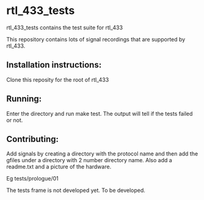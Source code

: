 rtl_433_tests
=============

rtl_433_tests contains the test suite for rtl_433

This repository contains lots of signal recordings that are supported by rtl_433.

Installation instructions:
--------------------------

Clone this reposity for the root of rtl_433

Running:
--------

Enter the directory and run make test. The output will tell if the tests failed or not.

Contributing:
-------------

Add signals by creating a directory with the protocol name and then add the gfiles under a
directory with 2 number directory name. Also add a readme.txt and a picture of the hardware.

Eg tests/prologue/01

The tests frame is not developed yet. To be developed.
